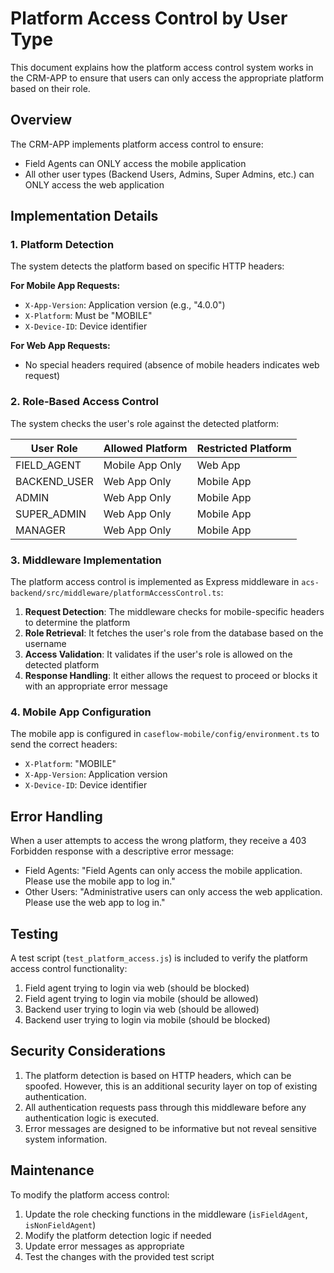 # Platform Access Control by User Type

This document explains how the platform access control system works in the CRM-APP to ensure that users can only access the appropriate platform based on their role.

## Overview

The CRM-APP implements platform access control to ensure:
- Field Agents can ONLY access the mobile application
- All other user types (Backend Users, Admins, Super Admins, etc.) can ONLY access the web application

## Implementation Details

### 1. Platform Detection

The system detects the platform based on specific HTTP headers:

**For Mobile App Requests:**
- `X-App-Version`: Application version (e.g., "4.0.0")
- `X-Platform`: Must be "MOBILE"
- `X-Device-ID`: Device identifier

**For Web App Requests:**
- No special headers required (absence of mobile headers indicates web request)

### 2. Role-Based Access Control

The system checks the user's role against the detected platform:

| User Role | Allowed Platform | Restricted Platform |
|-----------|------------------|---------------------|
| FIELD_AGENT | Mobile App Only | Web App |
| BACKEND_USER | Web App Only | Mobile App |
| ADMIN | Web App Only | Mobile App |
| SUPER_ADMIN | Web App Only | Mobile App |
| MANAGER | Web App Only | Mobile App |

### 3. Middleware Implementation

The platform access control is implemented as Express middleware in `acs-backend/src/middleware/platformAccessControl.ts`:

1. **Request Detection**: The middleware checks for mobile-specific headers to determine the platform
2. **Role Retrieval**: It fetches the user's role from the database based on the username
3. **Access Validation**: It validates if the user's role is allowed on the detected platform
4. **Response Handling**: It either allows the request to proceed or blocks it with an appropriate error message

### 4. Mobile App Configuration

The mobile app is configured in `caseflow-mobile/config/environment.ts` to send the correct headers:
- `X-Platform`: "MOBILE"
- `X-App-Version`: Application version
- `X-Device-ID`: Device identifier

## Error Handling

When a user attempts to access the wrong platform, they receive a 403 Forbidden response with a descriptive error message:

- Field Agents: "Field Agents can only access the mobile application. Please use the mobile app to log in."
- Other Users: "Administrative users can only access the web application. Please use the web app to log in."

## Testing

A test script (`test_platform_access.js`) is included to verify the platform access control functionality:

1. Field agent trying to login via web (should be blocked)
2. Field agent trying to login via mobile (should be allowed)
3. Backend user trying to login via web (should be allowed)
4. Backend user trying to login via mobile (should be blocked)

## Security Considerations

1. The platform detection is based on HTTP headers, which can be spoofed. However, this is an additional security layer on top of existing authentication.
2. All authentication requests pass through this middleware before any authentication logic is executed.
3. Error messages are designed to be informative but not reveal sensitive system information.

## Maintenance

To modify the platform access control:
1. Update the role checking functions in the middleware (`isFieldAgent`, `isNonFieldAgent`)
2. Modify the platform detection logic if needed
3. Update error messages as appropriate
4. Test the changes with the provided test script